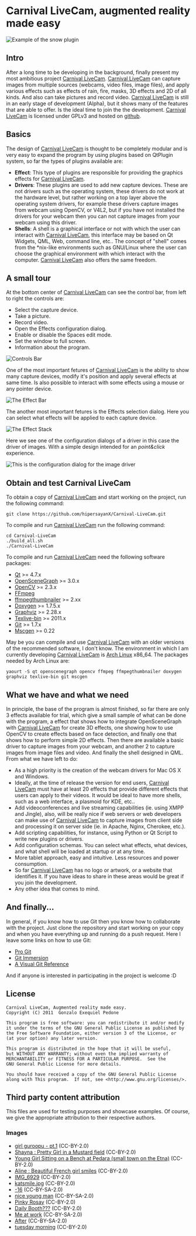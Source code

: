 # Carnival LiveCam, augmented reality made easy #

![Example of the snow plugin](https://github.com/hipersayanX/Carnival-LiveCam/raw/master/share/screenshots/mainscreen.png)

## Intro ##

After a long time to be developing in the background, finally present my most ambitious project [Carnival LiveCam](https://github.com/hipersayanX/Carnival-LiveCam).
[Carnival LiveCam](https://github.com/hipersayanX/Carnival-LiveCam) can capture images from multiple sources (webcams, video files, image files), and apply various effects such as effects of rain, fire, masks, 3D effects and 2D of all kinds. And also can take pictures and record video.
[Carnival LiveCam](https://github.com/hipersayanX/Carnival-LiveCam) is still in an early stage of development (Alpha), but it shows many of the features that are able to offer. Is the ideal time to join the the development.
[Carnival LiveCam](https://github.com/hipersayanX/Carnival-LiveCam) is licensed under GPLv3 and hosted on [github](https://github.com/).

## Basics ##

The design of [Carnival LiveCam](https://github.com/hipersayanX/Carnival-LiveCam) is thought to be completely modular and is very easy to expand the program by using plugins based on QtPlugin system, so far the types of plugins available are:

* __Effect__: This type of plugins are responsible for providing the graphics effects for [Carnival LiveCam](https://github.com/hipersayanX/Carnival-LiveCam).
* __Drivers__: These plugins are used to add new capture devices. These are not drivers such as the operating system, these drivers do not work at the hardware level, but rather working on a top layer above the operating system drivers, for example these drivers capture images from webcam using OpenCV, or V4L2, but if you have not installed the drivers for your webcam then you can not capture images from your webcam using this driver.
* __Shells__: A shell is a graphical interface or not with which the user can interact with  [Carnival LiveCam](https://github.com/hipersayanX/Carnival-LiveCam), this interface may be based on Qt Widgets, QML, Web, command line, etc.. The concept of "shell" comes from the \*nix-like environments such as GNU/Linux where the user can choose the graphical environment with which interact with the computer. [Carnival LiveCam](https://github.com/hipersayanX/Carnival-LiveCam) also offers the same freedom.

## A small tour ##

At the bottom center of [Carnival LiveCam](https://github.com/hipersayanX/Carnival-LiveCam) can see the control bar, from left to right the controls are:

* Select the capture device.
* Take a picture.
* Record video.
* Open the Effects configuration dialog.
* Enable or disable the Spaces edit mode.
* Set the window to full screen.
* Information about the program.

![Controls Bar](https://github.com/hipersayanX/Carnival-LiveCam/raw/master/share/screenshots/controlsbar.png)

One of the most important fetures of [Carnival LiveCam](https://github.com/hipersayanX/Carnival-LiveCam) is the ability to show many capture devices, modify it's position and apply several effects at same time. Is also possible to interact with some effects using a mouse or any pointer device.

![The Effect Bar](https://github.com/hipersayanX/Carnival-LiveCam/raw/master/share/screenshots/spacesandplugins.png)

The another most important fetures is the Effects selection dialog. Here you can select what effects will be applied to each capture device.

![The Effect Stack](https://github.com/hipersayanX/Carnival-LiveCam/raw/master/share/screenshots/effects.png)

Here we see one of the configuration dialogs of a driver in this case the driver of images. With a simple design intended for an _point&click_ experience.

![This is the configuration dialog for the image driver](https://github.com/hipersayanX/Carnival-LiveCam/raw/master/share/screenshots/imageselect.png)

## Obtain and test Carnival LiveCam ##

To obtain a copy of [Carnival LiveCam](https://github.com/hipersayanX/Carnival-LiveCam) and start working on the project, run the following command:

    git clone https://github.com/hipersayanX/Carnival-LiveCam.git

To compile and run [Carnival LiveCam](https://github.com/hipersayanX/Carnival-LiveCam) run the following command:

    cd Carnival-LiveCam
    ./build_all.sh
    ./Carnival-LiveCam

To compile and run [Carnival LiveCam](https://github.com/hipersayanX/Carnival-LiveCam) need the following software packages:

* [Qt](http://qt.nokia.com/) >= 4.7.x
* [OpenSceneGraph](http://www.openscenegraph.org/projects/osg) >= 3.0.x
* [OpenCV](http://opencv.willowgarage.com/) >= 2.3.x
* [FFmpeg](http://ffmpeg.org/)
* [ffmpegthumbnailer](http://code.google.com/p/ffmpegthumbnailer/) >= 2.xx
* [Doxygen](http://www.doxygen.org/) >= 1.7.5.x
* [Graphviz](http://www.graphviz.org/) >= 2.28.x
* [Texlive-bin](http://www.tug.org/texlive/) >= 2011.x
* [Git](http://git-scm.com/) >= 1.7.x
* [Mscgen](http://www.mcternan.me.uk/mscgen/) >= 0.22

May be you can compile and use [Carnival LiveCam](https://github.com/hipersayanX/Carnival-LiveCam) with an older versions of the recommended software, I don't know. The environment in which I am currently developing [Carnival LiveCam](https://github.com/hipersayanX/Carnival-LiveCam) is [Arch Linux](http://www.archlinux.org/) x86_64. The packages needed by Arch Linux are:

    yaourt -S qt openscenegraph opencv ffmpeg ffmpegthumbnailer doxygen graphviz texlive-bin git mscgen

## What we have and what we need ##

In principle, the base of the program is almost finished, so far there are only 3 effects available for trial, which give a small sample of what can be done with the program, a effect that shows how to integrate OpenSceneGraph with [Carnival LiveCam](https://github.com/hipersayanX/Carnival-LiveCam) for create 3D effects, one showing how to use OpenCV to create effects based on face detection, and finally one that shows how to perform simple 2D effects.
Then there are available a basic driver to capture images from your webcam, and another 2 to capture images from image files and video.
And finally the shell designed in QML.
From what we have left to do:

* As a high priority is the creation of the webcam drivers for Mac OS X and Windows.
* Ideally, at the time of release the version for end users, [Carnival LiveCam](https://github.com/hipersayanX/Carnival-LiveCam) must have at least 20 effects that provide different effects that users can apply to their videos.
It would be ideal to have more shells, such as a web interface, a plasmoid for KDE, etc..
* Add videoconferences and live streaming capabilities (ie. using XMPP and Jingle), also, will be really nice if web servers or web developers can make use of [Carnival LiveCam](https://github.com/hipersayanX/Carnival-LiveCam) to capture images from client side and processing it on server side (ie. in Apache, Nginx, Cherokee, etc.).
* Add scripting capabilities, for instance, using Python or Qt Script to write new plugins or drivers.
* Add configuration schemas. You can select what effects, what devices, and what shell will be loaded at startup or at any time.
* More tablet approach, easy and intuitive. Less resources and power consumption.
* So far [Carnival LiveCam](https://github.com/hipersayanX/Carnival-LiveCam) has no logo or artwork, or a website that identifies it. If you have ideas to share in these areas would be great if you join the development.
* Any other idea that comes to mind.

## And finally... ##

In general, if you know how to use Git then you know how to collaborate with the project. Just clone the repository and start working on your copy and when you have everything up and running do a push request.
Here I leave some links on how to use Git:

* [Pro Git](http://progit.org/book/)
* [Git Immersion](http://gitimmersion.com/)
* [A Visual Git Reference](http://marklodato.github.com/visual-git-guide/index-en.html)

And if anyone is interested in participating in the project is welcome :D

## License ##

    Carnival LiveCam, Augmented reality made easy.
    Copyright (C) 2011  Gonzalo Exequiel Pedone

    This program is free software: you can redistribute it and/or modify
    it under the terms of the GNU General Public License as published by
    the Free Software Foundation, either version 3 of the License, or
    (at your option) any later version.

    This program is distributed in the hope that it will be useful,
    but WITHOUT ANY WARRANTY; without even the implied warranty of
    MERCHANTABILITY or FITNESS FOR A PARTICULAR PURPOSE.  See the
    GNU General Public License for more details.

    You should have received a copy of the GNU General Public License
    along with This program.  If not, see <http://www.gnu.org/licenses/>.

## Third party content attribution ##

This files are used for testing purposes and showcase examples. Of course, we give the appropriate attribution to their respective authors.

### Images ###

* [girl guroopu - pt.1](http://www.flickr.com/photos/notsogoodphotography/2541637575/) (CC-BY-2.0)
* [Shayna : Pretty Girl in a Mustard field](http://www.flickr.com/photos/arcticpuppy/4362434969/) (CC-BY-2.0)
* [Young Girl Sitting on a Bench at Pedara (small town on the Etna)](http://www.flickr.com/photos/eudaimos/2600474628/) (CC-BY-2.0)
* [Aline : Beautiful French girl smiles](http://www.flickr.com/photos/arcticpuppy/4577080479/) (CC-BY-2.0)
* [IMG_6929](http://www.flickr.com/photos/alarzy/4241112147/) (CC-BY-2.0)
* [katsmile.jpg](http://www.flickr.com/photos/ericmcgregor/124313181/) (CC-BY-2.0)
* [-16](http://www.flickr.com/photos/emerycophoto/3125029861/) (CC-BY-SA-2.0)
* [nice young man](http://www.flickr.com/photos/damienw/2887069687/) (CC-BY-SA-2.0)
* [Pinky Rosay](http://www.flickr.com/photos/macsurak/776688335/) (CC-BY-2.0)
* [Daily Booth???](http://www.flickr.com/photos/robboudon/3802765556/) (CC-BY-2.0)
* [Me at work](http://www.flickr.com/photos/davef3138/3038581433/) (CC-BY-SA-2.0)
* [After](http://www.flickr.com/photos/fboyd/2490262996/) (CC-BY-SA-2.0)
* [tuesday morning](http://www.flickr.com/photos/89186997@N00/5550155624/) (CC-BY-2.0)

